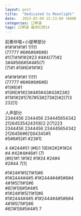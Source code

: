 ```yaml
---
layout: post
title:  "Dedicated to Moonlight"
date:   2023-05-09 15:23:00 +0800
categories: 口琴谱
tags: 口琴谱 最终幻想14
---
```

前奏伴唱+小提琴部分  
\#1#1#1#1#1 11111  
(77777 #6#6#6#6#6)  
\#1(7)#1#1#2#23 #4#4(77)#2  
3#4#566#5#4#5(7)  
(7)#1 #1(#6)#1#1#2  



\#1#1#1#1#1 11111  
(77777 #6#6#6#6#6)  
\#1(#6)#1  
\#1(#6)#1#23#4#5#43#43#23#2  
\#11#1#2#1(767#53#273#2)#2(7)3  
232[1]  


人声部分  
2344456 2344456 234445654342  
2126453542431(6)2 2(7)223  
2344456 2344456 234445654342  
2126456#6[1]64345#5  
\#5#6#5[#1 #23#1]  


4 4#244#51 (#6)1 1(6)#2#2#1#24  
\#4 #42#4#46#1 (7)  
(#6)1#1 1#1#2 #1#24 #24#4  
\#2#44 7[1]  


\#1#24#1#5[11#1]#6  
\#1#2444#4#5 #1#2444#4#5#6#4  
4#1#5[11#1]#6  
\#6[1#1]6#5#4#5  
\#1#24#1#5[11#1]#6  
\#1#2444#4#5 #1#2444#4#5#6#4  
4#1#5[11#1]#6  
\#6[1#1]6#5#4#5 7  
